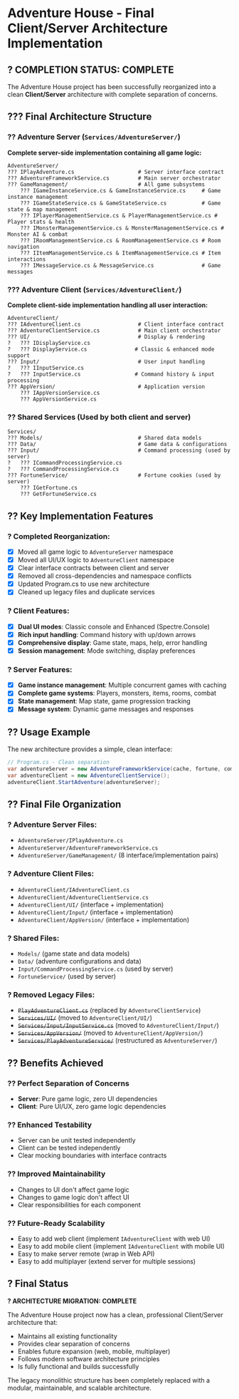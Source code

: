 # Adventure House - Final Client/Server Architecture Implementation

## ? **COMPLETION STATUS: COMPLETE**

The Adventure House project has been successfully reorganized into a clean **Client/Server** architecture with complete separation of concerns.

## ??? **Final Architecture Structure**

### ?? **Adventure Server** (`Services/AdventureServer/`)
**Complete server-side implementation containing all game logic:**

```
AdventureServer/
??? IPlayAdventure.cs                    # Server interface contract
??? AdventureFrameworkService.cs         # Main server orchestrator
??? GameManagement/                      # All game subsystems
    ??? IGameInstanceService.cs & GameInstanceService.cs     # Game instance management
    ??? IGameStateService.cs & GameStateService.cs           # Game state & map management
    ??? IPlayerManagementService.cs & PlayerManagementService.cs # Player stats & health
    ??? IMonsterManagementService.cs & MonsterManagementService.cs # Monster AI & combat
    ??? IRoomManagementService.cs & RoomManagementService.cs # Room navigation
    ??? IItemManagementService.cs & ItemManagementService.cs # Item interactions
    ??? IMessageService.cs & MessageService.cs               # Game messages
```

### ??? **Adventure Client** (`Services/AdventureClient/`)
**Complete client-side implementation handling all user interaction:**

```
AdventureClient/
??? IAdventureClient.cs                  # Client interface contract
??? AdventureClientService.cs            # Main client orchestrator
??? UI/                                  # Display & rendering
?   ??? IDisplayService.cs
?   ??? DisplayService.cs               # Classic & enhanced mode support
??? Input/                               # User input handling
?   ??? IInputService.cs
?   ??? InputService.cs                 # Command history & input processing
??? AppVersion/                          # Application version
    ??? IAppVersionService.cs
    ??? AppVersionService.cs
```

### ?? **Shared Services** (Used by both client and server)
```
Services/
??? Models/                              # Shared data models
??? Data/                                # Game data & configurations
??? Input/                               # Command processing (used by server)
?   ??? ICommandProcessingService.cs
?   ??? CommandProcessingService.cs
??? FortuneService/                      # Fortune cookies (used by server)
    ??? IGetFortune.cs
    ??? GetFortuneService.cs
```

## ?? **Key Implementation Features**

### ? **Completed Reorganization:**
- [x] Moved all game logic to `AdventureServer` namespace
- [x] Moved all UI/UX logic to `AdventureClient` namespace
- [x] Clear interface contracts between client and server
- [x] Removed all cross-dependencies and namespace conflicts
- [x] Updated Program.cs to use new architecture
- [x] Cleaned up legacy files and duplicate services

### ? **Client Features:**
- [x] **Dual UI modes**: Classic console and Enhanced (Spectre.Console)
- [x] **Rich input handling**: Command history with up/down arrows
- [x] **Comprehensive display**: Game state, maps, help, error handling
- [x] **Session management**: Mode switching, display preferences

### ? **Server Features:**
- [x] **Game instance management**: Multiple concurrent games with caching
- [x] **Complete game systems**: Players, monsters, items, rooms, combat
- [x] **State management**: Map state, game progression tracking
- [x] **Message system**: Dynamic game messages and responses

## ?? **Usage Example**

The new architecture provides a simple, clean interface:

```csharp
// Program.cs - Clean separation
var adventureServer = new AdventureFrameworkService(cache, fortune, commandProcessor);
var adventureClient = new AdventureClientService();
adventureClient.StartAdventure(adventureServer);
```

## ?? **Final File Organization**

### ? **Adventure Server Files:**
- `AdventureServer/IPlayAdventure.cs`
- `AdventureServer/AdventureFrameworkService.cs`
- `AdventureServer/GameManagement/` (8 interface/implementation pairs)

### ? **Adventure Client Files:**
- `AdventureClient/IAdventureClient.cs`
- `AdventureClient/AdventureClientService.cs`
- `AdventureClient/UI/` (interface + implementation)
- `AdventureClient/Input/` (interface + implementation)
- `AdventureClient/AppVersion/` (interface + implementation)

### ? **Shared Files:**
- `Models/` (game state and data models)
- `Data/` (adventure configurations and data)
- `Input/CommandProcessingService.cs` (used by server)
- `FortuneService/` (used by server)

### ? **Removed Legacy Files:**
- ~~`PlayAdventureClient.cs`~~ (replaced by `AdventureClientService`)
- ~~`Services/UI/`~~ (moved to `AdventureClient/UI/`)
- ~~`Services/Input/InputService.cs`~~ (moved to `AdventureClient/Input/`)
- ~~`Services/AppVersion/`~~ (moved to `AdventureClient/AppVersion/`)
- ~~`Services/PlayAdventureService/`~~ (restructured as `AdventureServer/`)

## ?? **Benefits Achieved**

### ?? **Perfect Separation of Concerns**
- **Server**: Pure game logic, zero UI dependencies
- **Client**: Pure UI/UX, zero game logic dependencies

### ?? **Enhanced Testability**
- Server can be unit tested independently
- Client can be tested independently
- Clear mocking boundaries with interface contracts

### ?? **Improved Maintainability**
- Changes to UI don't affect game logic
- Changes to game logic don't affect UI
- Clear responsibilities for each component

### ?? **Future-Ready Scalability**
- Easy to add web client (implement `IAdventureClient` with web UI)
- Easy to add mobile client (implement `IAdventureClient` with mobile UI)
- Easy to make server remote (wrap in Web API)
- Easy to add multiplayer (extend server for multiple sessions)

## ? **Final Status**

**? ARCHITECTURE MIGRATION: COMPLETE**

The Adventure House project now has a clean, professional Client/Server architecture that:
- Maintains all existing functionality
- Provides clear separation of concerns
- Enables future expansion (web, mobile, multiplayer)
- Follows modern software architecture principles
- Is fully functional and builds successfully

The legacy monolithic structure has been completely replaced with a modular, maintainable, and scalable architecture.